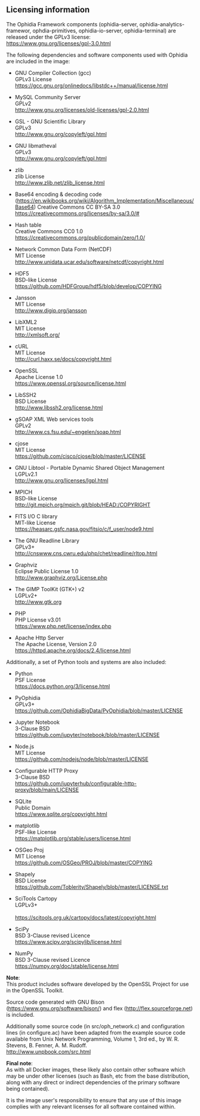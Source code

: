 Licensing information
---------------------

The Ophidia Framework components (ophidia-server, ophidia-analytics-framewor, ophdia-primitives, ophidia-io-server, ophidia-terminal) are released under the GPLv3 license:</br>
https://www.gnu.org/licenses/gpl-3.0.html

The following dependencies and software components used with Ophidia are included in the image:

- GNU Compiler Collection (gcc)</br>
GPLv3 License</br>
https://gcc.gnu.org/onlinedocs/libstdc++/manual/license.html

- MySQL Community Server</br>
GPLv2</br>
http://www.gnu.org/licenses/old-licenses/gpl-2.0.html

- GSL - GNU Scientific Library</br>
GPLv3</br>
http://www.gnu.org/copyleft/gpl.html

- GNU libmatheval</br>
GPLv3</br>
http://www.gnu.org/copyleft/gpl.html

- zlib</br>
zlib License</br>
http://www.zlib.net/zlib_license.html

- Base64 encoding & decoding code (https://en.wikibooks.org/wiki/Algorithm_Implementation/Miscellaneous/Base64)
Creative Commons CC BY-SA 3.0</br>
https://creativecommons.org/licenses/by-sa/3.0/#

- Hash table</br>
Creative Commons CC0 1.0</br>
https://creativecommons.org/publicdomain/zero/1.0/

- Network Common Data Form (NetCDF)</br>
MIT License</br>
http://www.unidata.ucar.edu/software/netcdf/copyright.html

- HDF5</br>
BSD-like License</br>
https://github.com/HDFGroup/hdf5/blob/develop/COPYING

- Jansson</br>
MIT License</br>
http://www.digip.org/jansson

- LibXML2</br>
MIT License</br>
http://xmlsoft.org/

- cURL</br>
MIT License</br>
http://curl.haxx.se/docs/copyright.html

- OpenSSL</br>
Apache License 1.0</br>
https://www.openssl.org/source/license.html

- LibSSH2</br>
BSD License</br>
http://www.libssh2.org/license.html

- gSOAP XML Web services tools</br>
GPLv2</br>
http://www.cs.fsu.edu/~engelen/soap.html

- cjose</br>
MIT License</br>
https://github.com/cisco/cjose/blob/master/LICENSE

- GNU Libtool - Portable Dynamic Shared Object Management</br>
LGPLv2.1</br>
http://www.gnu.org/licenses/lgpl.html

- MPICH</br>
BSD-like License</br>
http://git.mpich.org/mpich.git/blob/HEAD:/COPYRIGHT

- FITS I/O C library</br>
MIT-like License</br>
https://heasarc.gsfc.nasa.gov/fitsio/c/f_user/node9.html

- The GNU Readline Library</br>
GPLv3+</br>
http://cnswww.cns.cwru.edu/php/chet/readline/rltop.html

- Graphviz</br>
Eclipse Public License 1.0</br>
http://www.graphviz.org/License.php

- The GIMP ToolKit (GTK+) v2</br>
LGPLv2+</br>
http://www.gtk.org

- PHP</br>
PHP License v3.01</br>
https://www.php.net/license/index.php

- Apache Http Server</br>
The Apache License, Version 2.0</br>
https://httpd.apache.org/docs/2.4/license.html

Additionally, a set of Python tools and systems are also included: 

- Python</br>
PSF License</br>
https://docs.python.org/3/license.html

- PyOphidia</br>
GPLv3+</br>
https://github.com/OphidiaBigData/PyOphidia/blob/master/LICENSE

- Jupyter Notebook</br>
3-Clause BSD</br>
https://github.com/jupyter/notebook/blob/master/LICENSE

- Node.js</br>
MIT License</br>
https://github.com/nodejs/node/blob/master/LICENSE

- Configurable HTTP Proxy</br>
3-Clause BSD</br>
https://github.com/jupyterhub/configurable-http-proxy/blob/main/LICENSE

- SQLite</br>
Public Domain</br>
https://www.sqlite.org/copyright.html

- matplotlib</br>
PSF-like License</br>
https://matplotlib.org/stable/users/license.html

- OSGeo Proj</br>
MIT License</br>
https://github.com/OSGeo/PROJ/blob/master/COPYING

- Shapely</br>
BSD License</br>
https://github.com/Toblerity/Shapely/blob/master/LICENSE.txt

- SciTools Cartopy</br>
LGPLv3+</br></br>
https://scitools.org.uk/cartopy/docs/latest/copyright.html

- SciPy</br>
BSD 3-Clause revised Licence</br>
https://www.scipy.org/scipylib/license.html

- NumPy</br>
BSD 3-Clause revised Licence</br>
https://numpy.org/doc/stable/license.html

<b>Note</b>:</br>
This product includes software developed by the OpenSSL Project for use in the OpenSSL Toolkit.

Source code generated with GNU Bison (https://www.gnu.org/software/bison/) and flex (http://flex.sourceforge.net) is included.</br>

Additionally some source code (in src/oph_network.c) and configuration lines (in configure.ac) have been adapted from the example source code available from Unix Network Programming, Volume 1, 3rd ed., by W. R. Stevens, B. Fenner, A. M. Rudoff. </br>
http://www.unpbook.com/src.html

<b>Final note</b>:</br>
As with all Docker images, these likely also contain other software which may be under other licenses (such as Bash, etc from the base distribution, along with any direct or indirect dependencies of the primary software being contained).

It is the image user's responsibility to ensure that any use of this image complies with any relevant licenses for all software contained within.
